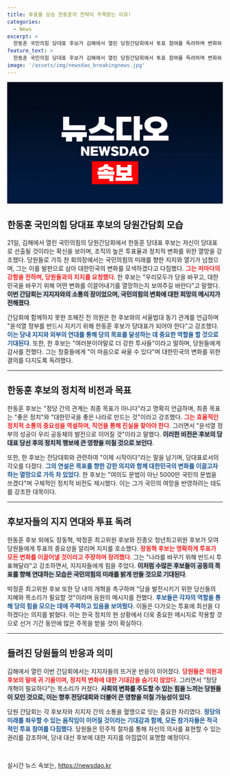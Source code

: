 ```yaml
---
title: 투표율 상승 한동훈의 전략이 주목받는 이유!
categories:
  - News
excerpt: >
  한동훈 국민의힘 당대표 후보가 김해에서 열린 당원간담회에서 투표 참여를 독려하며 변화와 발전을 위해 함께 싸우자고 강조했다. 지지자들의 열렬한 응원 속에 한 후보는 윤석열 정부의 성공을 위해 필수적임을 역설하고, 전화투표 참여를 호소했다.
feature_text: >
  한동훈 국민의힘 당대표 후보가 김해에서 열린 당원간담회에서 투표 참여를 독려하며 변화와 발전을 위해 함께 싸우자고 강조했다. 지지자들의 열렬한 응원 속에 한 후보는 윤석열 정부의 성공을 위해 필수적임을 역설하고, 전화투표 참여를 호소했다.
image: '/assets/img/newsdao_breakingnews.jpg'
---
```


<p><img src="/assets/img/newsdao_breakingnews.jpg" alt="cryptoinkorea 속보" /></p>

<h2 data-ke-size="size26">한동훈 국민의힘 당대표 후보의 당원간담회 모습</h2>

<p data-ke-size="size16">21일, 김해에서 열린 국민의힘의 당원간담회에서 한동훈 당대표 후보는 자신이 당대표로 선출될 것이라는 확신을 보이며, 조직의 높은 투표율과 정치적 변화를 위한 열망을 강조했다. 당원들로 가득 찬 회의장에서는 국민의힘의 미래를 향한 지지와 열기가 넘쳤으며, 그는 이를 발판으로 삼아 대한민국의 변화를 모색하겠다고 다짐했다. <b><span style="color: #ee2323;">그는 저마다의 강함을 전하며, 당원들과의 지지를 요청했다</span></b>. 한 후보는 "우리모두가 당을 바꾸고, 대한민국을 바꾸기 위해 어떤 변화를 이끌어내기를 열망하는지 보여주길 바란다"고 말했다. <b><span style="background-color: #21538527;">이번 간담회는 지지자와의 소통의 장이었으며, 국민의힘의 변화에 대한 희망의 메시지가 전해졌다</span></b>.</p>

<p data-ke-size="size16">간담회에 함께하지 못한 조해진 전 의원은 한 후보와의 서울법대 동기 관계를 언급하며 "윤석열 정부를 반드시 지키기 위해 한동훈 후보가 당대표가 되어야 한다"고 강조했다. <b><span style="color: #1a5490;">이는 당내 지지와 외부의 연대를 통해 당의 목표를 달성하는 데 중요한 역할을 할 것으로 기대된다</span></b>. 또한, 한 후보는 "여러분이야말로 더 강한 투사들"이라고 말하며, 당원들에게 감사를 전했다. 그는 청중들에게 "이 마음으로 싸울 수 있다"며 대한민국의 변화를 위한 결의를 다지도록 독려했다.</p>

<hr>

<h2 data-ke-size="size26">한동훈 후보의 정치적 비전과 목표</h2>

<p data-ke-size="size16">한동훈 후보는 "정당 간의 관계는 최종 목표가 아니다"라고 명확히 언급하며, 최종 목표는 "좋은 정치"와 "대한민국을 좋은 나라로 만드는 것"이라고 강조했다. <b><span style="color: #ee2323;">그는 효율적인 정치적 소통의 중요성을 역설하며, 직언을 통해 진실을 찾아야 한다</span></b>. 그러면서 "윤석열 정부의 성공이 우리 공동체의 발전으로 이어질 것"이라고 말했다. <b><span style="background-color: #21538527;">이러한 비전은 후보의 당대표 당선 후의 정치적 행보에 큰 영향을 미칠 것으로 보인다</span></b>.</p>

<p data-ke-size="size16">또한, 한 후보는 전당대회와 관련하여 "이제 시작이다"라는 말을 남기며, 당대표로서의 각오를 다졌다. <b><span style="color: #1a5490;">그의 연설은 목표를 향한 강한 의지와 함께 대한민국의 변화를 이끌고자 하는 열망으로 가득 차 있었다</span></b>. 한 후보는 "여의도 문법이 아닌 5000만 국민의 문법을 쓰겠다"며 구체적인 정치적 비전도 제시했다. 이는 그가 국민의 여망을 반영하려는 태도를 강조한 대목이다.</p>

<hr>

<h2 data-ke-size="size26">후보자들의 지지 연대와 투표 독려</h2>

<p data-ke-size="size16">한동훈 후보 외에도 장동혁, 박정훈 최고위원 후보와 진종오 청년최고위원 후보가 모여 당원들에게 투표의 중요성을 알리며 지지를 호소했다. <b><span style="color: #ee2323;">장동혁 후보는 명확하게 투표가 모든 변화를 이끌어낼 것이라고 주장하며 장려했다</span></b>. 그는 "나라를 바꾸기 위해 반드시 투표해달라"고 강조하면서, 지지자들에게 힘을 주었다. <b><span style="background-color: #21538527;">이처럼 수많은 후보들이 공동의 목표를 향해 연대하는 모습은 국민의힘의 미래를 밝게 만들 것으로 기대된다</span></b>.</p>

<p data-ke-size="size16">박정훈 최고위원 후보 또한 당 내의 개혁을 촉구하며 "당을 발전시키기 위한 당신들의 지혜와 목소리가 필요할 것"이라며 응원의 메시지를 전했다. <b><span style="color: #1a5490;">후보들은 각자의 역할을 통해 당의 힘을 모으는 데에 주력하고 있음을 보여줬다</span></b>. 이들은 다가오는 투표에 최선을 다하겠다는 의지를 밝혔다. 이는 한국 정치의 현 상황에서 더욱 중요한 메시지로 작용할 것으로 선거 기간 동안에 많은 주목을 받을 것이 확실하다.</p>

<hr>

<h2 data-ke-size="size26">들려진 당원들의 반응과 의미</h2>

<p data-ke-size="size16">김해에서 열린 이번 간담회에서는 지지자들의 뜨거운 반응이 이어졌다. <b><span style="color: #ee2323;">당원들은 의원과 후보의 말에 귀 기울이며, 정치적 변화에 대한 기대감을 숨기지 않았다</span></b>. 그러면서 “정당 개혁이 필요하다”는 목소리가 커졌다. <b><span style="background-color: #21538527;">사회의 변화를 주도할 수 있는 힘을 느끼는 당원들이 모인 것으로, 이는 향후 전당대회와 더불어 큰 영향을 미칠 가능성이 있다</span></b>.</p>

<p data-ke-size="size16">당원 간담회는 각 후보자와 지지자 간의 소통을 혈맹으로 잇는 중요한 자리였다. <b><span style="color: #1a5490;">정당의 미래를 좌우할 수 있는 움직임이 이어질 것이라는 기대감과 함께, 모든 참가자들은 적극적인 투표 참여를 다짐했다</span></b>. 당원들은 민주적 절차를 통해 자신의 의사를 표현할 수 있는 권리를 강조하며, 당내 대선 후보에 대한 지지를 아낌없이 표명할 예정이다.</p>

<p data-ke-size="size16">&nbsp;</p>
실시간 뉴스 속보는, <a href="https://newsdao.kr" rel="dofollow">https://newsdao.kr</a>


